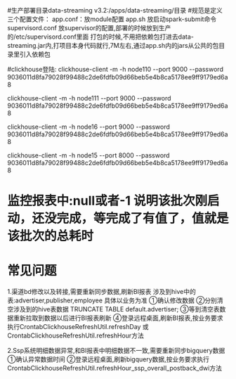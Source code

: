#生产部署目录data-streaming v3.2:/apps/data-streaming/目录
#规范是定义三个配置文件：
app.conf：放module配置
app.sh 放启动spark-submit命令
supervisord.conf 放supervisor的配置,部署的时候放到生产的/etc/supervisord.conf里面
打包的时候,不用把依赖包打进去data-streaming.jar内,打项目本身代码就行,7M左右,通过app.sh内的jars从公共的包目录里引入依赖包

#clickhouse登陆:
clickhouse-client -m -h node110 --port 9000  --password 9036011d8fa79028f99488c2de6fdfb09d66beb5e4b8ca5178ee9ff9179ed6a8

clickhouse-client -m -h node111 --port 9000  --password 9036011d8fa79028f99488c2de6fdfb09d66beb5e4b8ca5178ee9ff9179ed6a8

clickhouse-client -m -h node16 --port 9000  --password 9036011d8fa79028f99488c2de6fdfb09d66beb5e4b8ca5178ee9ff9179ed6a8

clickhouse-client -m -h node15 --port 8000  --password 9036011d8fa79028f99488c2de6fdfb09d66beb5e4b8ca5178ee9ff9179ed6a8

# 监控报表中:null或者-1 说明该批次刚启动，还没完成，等完成了有值了，值就是该批次的总耗时

# 常见问题
1.渠道bd修改以及转接,需要重新同步数据,刷新BI报表
涉及到hive中的表:advertiser,publisher,employee  具体以业务为准
①确认修改数据
②分别清空涉及到的hive表数据 TRUNCATE TABLE default.advertiser;
③等到清空表数据重新拉取到数据以后进行BI报表刷新
④登录远程桌面,刷新BI报表,按业务要求执行CrontabClickhouseRefreshUtil.refreshDay 或 CrontabClickhouseRefreshUtil.refreshHour方法

2.Ssp系统明细数据异常,和BI报表中明细数据不一致,需要重新同步bigquery数据
①确认异常数据时间
②登录远程桌面,刷新bigquery数据,按业务要求执行CrontabClickhouseRefreshUtil.refreshHour_ssp_overall_postback_dwi方法